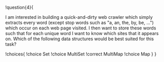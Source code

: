 !question{4}{

I am interested in building a quick-and-dirty web crawler which simply extracts every word (except stop words such as "a, an, the, by, be, ...") which occur on each web page visited. I then want to store these words such that for each unique word I want to know which sites that it appears on. Which of the following data structures would be best suited for this task?

!choices{
 !choice Set
 !choice MultiSet
 !correct MultiMap
 !choice Map
}
}

